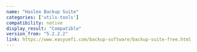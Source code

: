 ```yaml
---
name: "Hasleo Backup Suite"
categories: ['utils-tools']
compatibility: native
display_result: "Compatible"
version_from: "5.2.2.2"
link: https://www.easyuefi.com/backup-software/backup-suite-free.html
---
```


